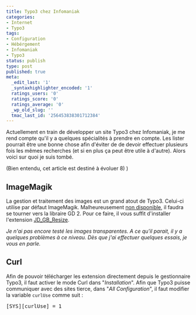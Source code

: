 ```yaml
---
title: Typo3 chez Infomaniak
categories:
- Internet
- Typo3
tags:
- Configuration
- Hébérgement
- Infomaniak
- Typo3
status: publish
type: post
published: true
meta:
  _edit_last: '1'
  _syntaxhighlighter_encoded: '1'
  ratings_users: '0'
  ratings_score: '0'
  ratings_average: '0'
  _wp_old_slug: ''
  tmac_last_id: '256453838301712384'
---
```

Actuellement en train de développer un site Typo3 chez Infomaniak, je me rend compte qu'il y a quelques spécialités à prendre en compte. Les lister pourrait être une bonne chose afin d'éviter de de devoir effectuer plusieurs fois les mêmes recherches (et si en plus ça peut être utile à d'autre). Alors voici sur quoi je suis tombé.

<!--more-->(Bien entendu, cet article est destiné à évoluer 8) )
<h2>ImageMagik</h2>
La gestion et traitement des images est un grand atout de Typo3. Celui-ci utilise par défaut ImageMagik. Malheureusement <a title="FAQ qui explique pourquoi ImageMagik n'est pas disponible" href="https://www.infomaniak.ch/support/faq/faq_home.php?&amp;faq=322">non disponible</a>, il faudra se tourner vers la libraire GD 2.
Pour ce faire, il vous suffit d'installer l'extension <a title="L'extension sur le site Typo3.org" href="https://typo3.org/extensions/repository/view/jb_gd_resize/current/">JD_GB_Resize</a>.

<em>Je n'ai pas encore testé les images transparentes. A ce qu'il parait, il y a quelques problèmes à ce niveau. Dès que j'ai effectuer quelques essais, je vous en parle.</em>
<h2>Curl</h2>
Afin de pouvoir télécharger les extension directement depuis le gestionnaire Typo3, il faut activer le mode Curl dans "<em>Installation</em>". Afin que Typo3 puisse communiquer avec des sites tierce, dans "<em>All Configuration</em>", il faut modifier la variable <code>curlUse</code> comme suit :
<pre>[SYS][curlUse] = 1</pre>
